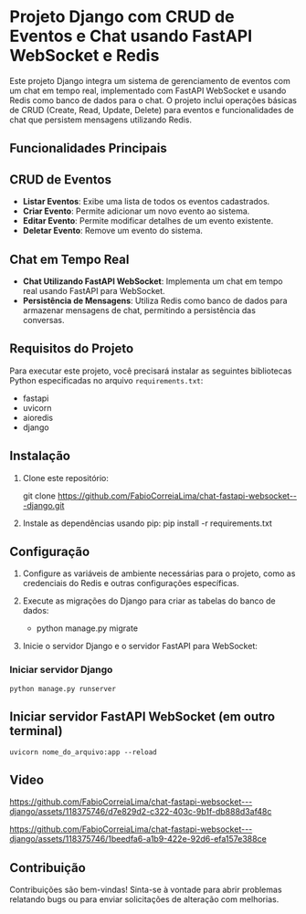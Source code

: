 # Projeto Django com CRUD de Eventos e Chat usando FastAPI WebSocket e Redis

Este projeto Django integra um sistema de gerenciamento de eventos com um chat em tempo real, implementado com FastAPI WebSocket e usando Redis como banco de dados para o chat. O projeto inclui operações básicas de CRUD (Create, Read, Update, Delete) para eventos e funcionalidades de chat que persistem mensagens utilizando Redis.

## Funcionalidades Principais

## CRUD de Eventos

- **Listar Eventos**: Exibe uma lista de todos os eventos cadastrados.
- **Criar Evento**: Permite adicionar um novo evento ao sistema.
- **Editar Evento**: Permite modificar detalhes de um evento existente.
- **Deletar Evento**: Remove um evento do sistema.

## Chat em Tempo Real

- **Chat Utilizando FastAPI WebSocket**: Implementa um chat em tempo real usando FastAPI para WebSocket.
- **Persistência de Mensagens**: Utiliza Redis como banco de dados para armazenar mensagens de chat, permitindo a persistência das conversas.

## Requisitos do Projeto

Para executar este projeto, você precisará instalar as seguintes bibliotecas Python especificadas no arquivo `requirements.txt`:

- fastapi
- uvicorn
- aioredis
- django


## Instalação

1. Clone este repositório:

   git clone https://github.com/FabioCorreiaLima/chat-fastapi-websocket---django.git

2. Instale as dependências usando pip:
    pip install -r requirements.txt


## Configuração

1. Configure as variáveis de ambiente necessárias para o projeto, como as credenciais do Redis e outras configurações específicas.

2. Execute as migrações do Django para criar as tabelas do banco de dados:

    - python manage.py migrate

3. Inicie o servidor Django e o servidor FastAPI para WebSocket:
### Iniciar servidor Django
    python manage.py runserver

## Iniciar servidor FastAPI WebSocket (em outro terminal)
    uvicorn nome_do_arquivo:app --reload

## Video

https://github.com/FabioCorreiaLima/chat-fastapi-websocket---django/assets/118375746/d7e829d2-c322-403c-9b1f-db888d3af48c

https://github.com/FabioCorreiaLima/chat-fastapi-websocket---django/assets/118375746/1beedfa6-a1b9-422e-92d6-efa157e388ce



## Contribuição

Contribuições são bem-vindas! Sinta-se à vontade para abrir problemas relatando bugs ou para enviar solicitações de alteração com melhorias.

